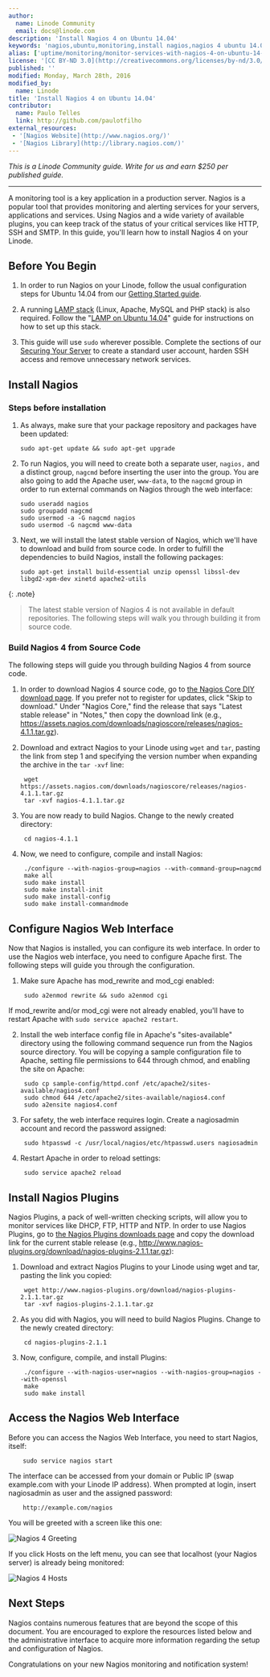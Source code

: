 ```yaml
---
author:
  name: Linode Community
  email: docs@linode.com
description: 'Install Nagios 4 on Ubuntu 14.04'
keywords: 'nagios,ubuntu,monitoring,install nagios,nagios 4 ubuntu 14.04'
alias: ['uptime/monitoring/monitor-services-with-nagios-4-on-ubuntu-14-04/']
license: '[CC BY-ND 3.0](http://creativecommons.org/licenses/by-nd/3.0/us/)'
published: ''
modified: Monday, March 28th, 2016
modified_by:
  name: Linode
title: 'Install Nagios 4 on Ubuntu 14.04'
contributor:
  name: Paulo Telles
  link: http://github.com/paulotfilho
external_resources:
 - '[Nagios Website](http://www.nagios.org/)'
 - '[Nagios Library](http://library.nagios.com/)'
---
```


*This is a Linode Community guide. Write for us and earn $250 per published guide.*
<hr>

A monitoring tool is a key application in a production server. Nagios is a popular tool that provides monitoring and alerting services for your servers, applications and services. Using Nagios and a wide variety of available plugins, you can keep track of the status of your critical services like HTTP, SSH and SMTP.  In this guide, you'll learn how to install Nagios 4 on your Linode.

## Before You Begin

1. In order to run Nagios on your Linode, follow the usual configuration steps for Ubuntu 14.04 from our [Getting Started guide](/docs/getting-started/). 

2. A running [LAMP stack](docs/websites/lamp/lamp-on-ubuntu-14-04) (Linux, Apache, MySQL and PHP stack) is also required. Follow the "[LAMP on Ubuntu 14.04](docs/websites/lamp/lamp-on-ubuntu-14-04)" guide for instructions on how to set up this stack.

3. This guide will use `sudo` wherever possible. Complete the sections of our [Securing Your Server](/docs/security/securing-your-server) to create a standard user account, harden SSH access and remove unnecessary network services.

## Install Nagios


### Steps before installation

1.  As always, make sure that your package repository and packages have been updated:

        sudo apt-get update && sudo apt-get upgrade

2.  To run Nagios, you will need to create both a separate user, `nagios,` and a distinct group, `nagcmd` before inserting the user into the group. You are also going to add the Apache user, `www-data`, to the `nagcmd` group in order to run external commands on Nagios through the web interface:

        sudo useradd nagios
        sudo groupadd nagcmd
        sudo usermod -a -G nagcmd nagios
        sudo usermod -G nagcmd www-data

3.  Next, we will install the latest stable version of Nagios, which we'll have to download and build from source code. In order to fulfill the dependencies to build Nagios, install the following packages:

        sudo apt-get install build-essential unzip openssl libssl-dev libgd2-xpm-dev xinetd apache2-utils

{: .note}
>
>The latest stable version of Nagios 4 is not available in default repositories. The following steps will walk you through building it from source code. 

### Build Nagios 4 from Source Code

The following steps will guide you through building Nagios 4 from source code.

1. In order to download Nagios 4 source code, go to [the Nagios Core DIY download page](https://www.nagios.org/downloads/core-stay-informed/). If you prefer not to register for updates, click "Skip to download." Under "Nagios Core," find the release that says "Latest stable release" in "Notes," then copy the download link (e.g., https://assets.nagios.com/downloads/nagioscore/releases/nagios-4.1.1.tar.gz).

2. Download and extract Nagios to your Linode using `wget` and `tar`, pasting the link from step 1 and specifying the version number when expanding the archive in the `tar -xvf` line:

        wget https://assets.nagios.com/downloads/nagioscore/releases/nagios-4.1.1.tar.gz
        tar -xvf nagios-4.1.1.tar.gz

3. You are now ready to build Nagios. Change to the newly created directory:

        cd nagios-4.1.1

4. Now, we need to configure, compile and install Nagios:

        ./configure --with-nagios-group=nagios --with-command-group=nagcmd
        make all
        sudo make install
        sudo make install-init
        sudo make install-config
        sudo make install-commandmode


## Configure Nagios Web Interface

Now that Nagios is installed, you can configure its web interface. In order to use the Nagios web interface, you need to configure Apache first. The following steps will guide you through the configuration.

1. Make sure Apache has mod_rewrite and mod_cgi enabled:

        sudo a2enmod rewrite && sudo a2enmod cgi
        
If mod_rewrite and/or mod_cgi were not already enabled, you'll have to restart Apache with `sudo service apache2 restart`.

2. Install the web interface config file in Apache's "sites-available" directory using the following command sequence run from the Nagios source directory. You will be copying a sample configuration file to Apache, setting file permissions to 644 through chmod, and enabling the site on Apache:

        sudo cp sample-config/httpd.conf /etc/apache2/sites-available/nagios4.conf
        sudo chmod 644 /etc/apache2/sites-available/nagios4.conf
        sudo a2ensite nagios4.conf

4. For safety, the web interface requires login. Create a nagiosadmin account and record the password assigned:

        sudo htpasswd -c /usr/local/nagios/etc/htpasswd.users nagiosadmin

5. Restart Apache in order to reload settings:

        sudo service apache2 reload

## Install Nagios Plugins

Nagios Plugins, a pack of well-written checking scripts, will allow you to monitor services like DHCP, FTP, HTTP and NTP. In order to use Nagios Plugins, go to [the Nagios Plugins downloads page](https://nagios-plugins.org/downloads/) and copy the download link for the current stable release (e.g., http://www.nagios-plugins.org/download/nagios-plugins-2.1.1.tar.gz):

1. Download and extract Nagios Plugins to your Linode using wget and tar, pasting the link you copied:

        wget http://www.nagios-plugins.org/download/nagios-plugins-2.1.1.tar.gz
        tar -xvf nagios-plugins-2.1.1.tar.gz

6. As you did with Nagios, you will need to build Nagios Plugins. Change to the newly created directory:

        cd nagios-plugins-2.1.1

7. Now, configure, compile, and install Plugins:

        ./configure --with-nagios-user=nagios --with-nagios-group=nagios --with-openssl
        make
        sudo make install

## Access the Nagios Web Interface

Before you can access the Nagios Web Interface, you need to start Nagios, itself:

        sudo service nagios start

The interface can be accessed from your domain or Public IP (swap example.com with your Linode IP address). When prompted at login, insert nagiosadmin as user and the assigned password:

        http://example.com/nagios

You will be greeted with a screen like this one:

![Nagios 4 Greeting](/docs/assets/greeting_nagios4.png)

If you click Hosts on the left menu, you can see that localhost (your Nagios server) is already being monitored:

![Nagios 4 Hosts](/docs/assets/hosts_nagios4.png)


## Next Steps

Nagios contains numerous features that are beyond the scope of this document. You are encouraged to explore the resources listed below and the administrative interface to acquire more information regarding the setup and configuration of Nagios.

Congratulations on your new Nagios monitoring and notification system!
